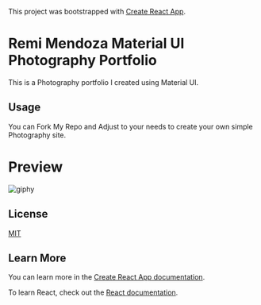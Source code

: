 This project was bootstrapped with [Create React App](https://github.com/facebook/create-react-app).

# Remi Mendoza Material UI Photography Portfolio
This is a Photography portfolio I created using Material UI.

## Usage

You can Fork My Repo and Adjust to your needs to create your own simple Photography site.

# Preview
![giphy](https://user-images.githubusercontent.com/47014638/86285369-7897ab80-bbb2-11ea-8206-639d6e5f49d1.gif)

## License
[MIT](https://choosealicense.com/licenses/mit/)

## Learn More

You can learn more in the [Create React App documentation](https://facebook.github.io/create-react-app/docs/getting-started).

To learn React, check out the [React documentation](https://reactjs.org/).
